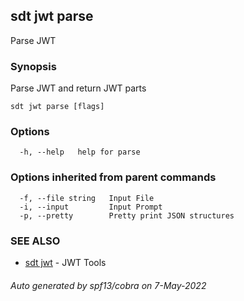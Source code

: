 ## sdt jwt parse

Parse JWT

### Synopsis

Parse JWT and return JWT parts

```
sdt jwt parse [flags]
```

### Options

```
  -h, --help   help for parse
```

### Options inherited from parent commands

```
  -f, --file string   Input File
  -i, --input         Input Prompt
  -p, --pretty        Pretty print JSON structures
```

### SEE ALSO

* [sdt jwt](sdt_jwt.md)	 - JWT Tools

###### Auto generated by spf13/cobra on 7-May-2022
